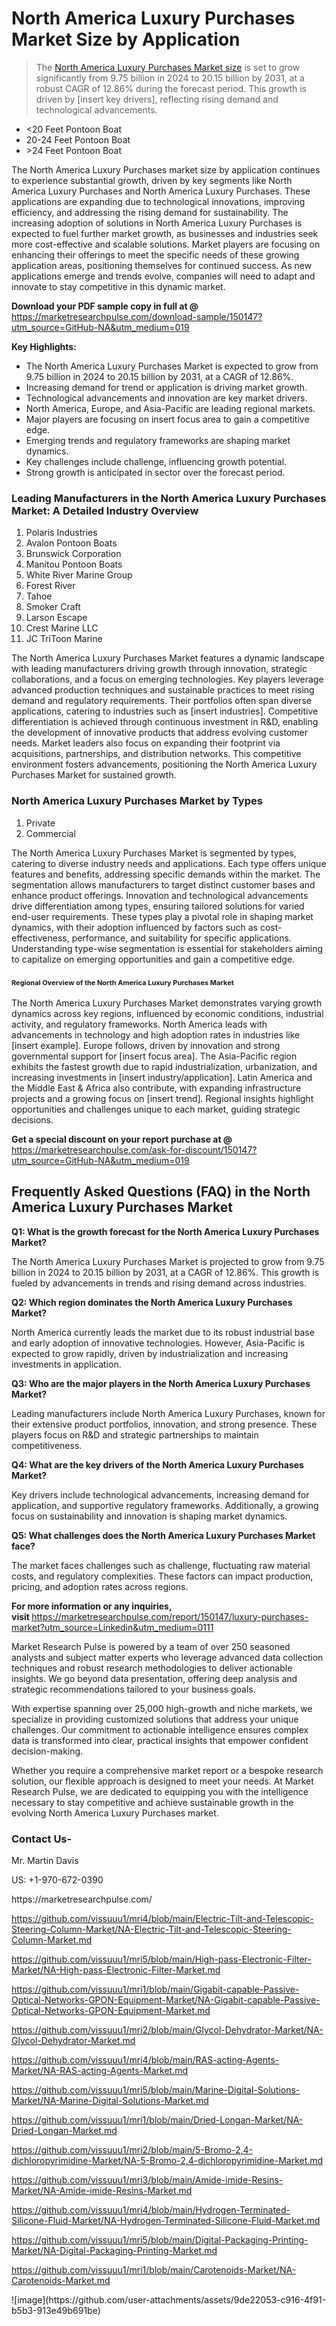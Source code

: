 <h1>North America Luxury Purchases Market&nbsp;Size by Application</h1><blockquote><p>The <a href="https://marketresearchpulse.com/download-sample/150147?utm_source=GitHub-NA&amp;utm_medium=019">North America Luxury Purchases Market size</a> is set to grow significantly from 9.75 billion in 2024 to 20.15 billion by 2031, at a robust CAGR of 12.86% during the forecast period. This growth is driven by [insert key drivers], reflecting rising demand and technological advancements.</p></blockquote><ul><li><20 Feet Pontoon Boat<li> 20-24 Feet Pontoon Boat<li> >24 Feet Pontoon Boat</li></ul><p>The North America Luxury Purchases market size by application continues to experience substantial growth, driven by key segments like North America Luxury Purchases and North America Luxury Purchases. These applications are expanding due to technological innovations, improving efficiency, and addressing the rising demand for sustainability. The increasing adoption of solutions in North America Luxury Purchases is expected to fuel further market growth, as businesses and industries seek more cost-effective and scalable solutions. Market players are focusing on enhancing their offerings to meet the specific needs of these growing application areas, positioning themselves for continued success. As new applications emerge and trends evolve, companies will need to adapt and innovate to stay competitive in this dynamic market.</p><p><strong>Download your PDF sample copy in full at @ </strong><a href="https://marketresearchpulse.com/download-sample/150147?utm_source=GitHub-NA&amp;utm_medium=019">https://marketresearchpulse.com/download-sample/150147?utm_source=GitHub-NA&amp;utm_medium=019</a></p><p><strong>Key Highlights: </strong></p><ul><li>The North America Luxury Purchases Market is expected to grow from 9.75 billion in 2024 to 20.15 billion by 2031, at a CAGR of 12.86%.</li><li>Increasing demand for trend or application is driving market growth.</li><li>Technological advancements and innovation are key market drivers.</li><li>North America, Europe, and Asia-Pacific are leading regional markets.</li><li>Major players are focusing on insert focus area to gain a competitive edge.</li><li>Emerging trends and regulatory frameworks are shaping market dynamics.</li><li>Key challenges include challenge, influencing growth potential.</li><li>Strong growth is anticipated in sector over the forecast period.</li></ul><h3>Leading Manufacturers in the North America Luxury Purchases Market: A Detailed Industry Overview</h3><ol><li>Polaris Industries</li><li>Avalon Pontoon Boats</li><li>Brunswick Corporation</li><li>Manitou Pontoon Boats</li><li>White River Marine Group</li><li>Forest River</li><li>Tahoe</li><li>Smoker Craft</li><li>Larson Escape</li><li>Crest Marine LLC</li><li>JC TriToon Marine</li></ol><div class="flex max-w-full flex-col flex-grow"><div class="min-h-8 text-message flex w-full flex-col items-end gap-2 whitespace-normal break-words [.text-message+&amp;]:mt-5" dir="auto" data-message-author-role="assistant" data-message-id="fd8432e4-4910-450d-b182-61b7bfb0a01f" data-message-model-slug="gpt-4o"><div class="flex w-full flex-col gap-1 empty:hidden first:pt-[3px]"><div class="markdown prose w-full break-words dark:prose-invert light"><p>The North America Luxury Purchases Market features a dynamic landscape with leading manufacturers driving growth through innovation, strategic collaborations, and a focus on emerging technologies. Key players leverage advanced production techniques and sustainable practices to meet rising demand and regulatory requirements. Their portfolios often span diverse applications, catering to industries such as [insert industries]. Competitive differentiation is achieved through continuous investment in R&amp;D, enabling the development of innovative products that address evolving customer needs. Market leaders also focus on expanding their footprint via acquisitions, partnerships, and distribution networks. This competitive environment fosters advancements, positioning the North America Luxury Purchases Market for sustained growth.</p></div></div></div></div><h3>North America Luxury Purchases Market by Types</h3><ol><li>Private<li> Commercial</li></ol><div class="flex max-w-full flex-col flex-grow"><div class="min-h-8 text-message flex w-full flex-col items-end gap-2 whitespace-normal break-words [.text-message+&amp;]:mt-5" dir="auto" data-message-author-role="assistant" data-message-id="084470be-0bb7-4664-bddf-5156b4f41249" data-message-model-slug="gpt-4o-mini"><div class="flex w-full flex-col gap-1 empty:hidden first:pt-[3px]"><div class="markdown prose w-full break-words dark:prose-invert light"><p>The North America Luxury Purchases Market is segmented by types, catering to diverse industry needs and applications. Each type offers unique features and benefits, addressing specific demands within the market. The segmentation allows manufacturers to target distinct customer bases and enhance product offerings. Innovation and technological advancements drive differentiation among types, ensuring tailored solutions for varied end-user requirements. These types play a pivotal role in shaping market dynamics, with their adoption influenced by factors such as cost-effectiveness, performance, and suitability for specific applications. Understanding type-wise segmentation is essential for stakeholders aiming to capitalize on emerging opportunities and gain a competitive edge.</p></div></div></div></div><h3><span style="font-size: 11px;">Regional Overview of the North America Luxury Purchases Market</span></h3><div class="flex max-w-full flex-col flex-grow"><div class="min-h-8 text-message flex w-full flex-col items-end gap-2 whitespace-normal break-words [.text-message+&amp;]:mt-5" dir="auto" data-message-author-role="assistant" data-message-id="e9038762-ce64-4e30-91c9-9bd413514231" data-message-model-slug="gpt-4o-mini"><div class="flex w-full flex-col gap-1 empty:hidden first:pt-[3px]"><div class="markdown prose w-full break-words dark:prose-invert light"><p>The North America Luxury Purchases Market demonstrates varying growth dynamics across key regions, influenced by economic conditions, industrial activity, and regulatory frameworks. North America leads with advancements in technology and high adoption rates in industries like [insert example]. Europe follows, driven by innovation and strong governmental support for [insert focus area]. The Asia-Pacific region exhibits the fastest growth due to rapid industrialization, urbanization, and increasing investments in [insert industry/application]. Latin America and the Middle East &amp; Africa also contribute, with expanding infrastructure projects and a growing focus on [insert trend]. Regional insights highlight opportunities and challenges unique to each market, guiding strategic decisions.</p></div></div></div></div><p><strong>Get a special discount on your report purchase at @ </strong><a href="https://marketresearchpulse.com/ask-for-discount/150147?utm_source=GitHub-NA&amp;utm_medium=019">https://marketresearchpulse.com/ask-for-discount/150147?utm_source=GitHub-NA&amp;utm_medium=019</a></p><h2>Frequently Asked Questions (FAQ) in the North America Luxury Purchases Market</h2><p><strong>Q1: What is the growth forecast for the North America Luxury Purchases Market?</strong></p><p>The North America Luxury Purchases Market is projected to grow from 9.75 billion in 2024 to 20.15 billion by 2031, at a CAGR of 12.86%. This growth is fueled by advancements in trends and rising demand across industries.</p><p><strong>Q2: Which region dominates the North America Luxury Purchases Market?</strong></p><p>North America currently leads the market due to its robust industrial base and early adoption of innovative technologies. However, Asia-Pacific is expected to grow rapidly, driven by industrialization and increasing investments in application.</p><p><strong>Q3: Who are the major players in the North America Luxury Purchases Market?</strong></p><p>Leading manufacturers include North America Luxury Purchases, known for their extensive product portfolios, innovation, and strong presence. These players focus on R&amp;D and strategic partnerships to maintain competitiveness.</p><p><strong>Q4: What are the key drivers of the North America Luxury Purchases Market?</strong></p><p>Key drivers include technological advancements, increasing demand for application, and supportive regulatory frameworks. Additionally, a growing focus on sustainability and innovation is shaping market dynamics.</p><p><strong>Q5: What challenges does the North America Luxury Purchases Market face?</strong></p><p>The market faces challenges such as challenge, fluctuating raw material costs, and regulatory complexities. These factors can impact production, pricing, and adoption rates across regions.</p><p><strong>For more information or any inquiries, visit&nbsp;</strong><a href="https://marketresearchpulse.com/report/150147/luxury-purchases-market?utm_source=Linkedin&utm_medium=0111">https://marketresearchpulse.com/report/150147/luxury-purchases-market?utm_source=Linkedin&utm_medium=0111</a></p><p>Market Research Pulse is powered by a team of over 250 seasoned analysts and subject matter experts who leverage advanced data collection techniques and robust research methodologies to deliver actionable insights. We go beyond data presentation, offering deep analysis and strategic recommendations tailored to your business goals.</p><p>With expertise spanning over 25,000 high-growth and niche markets, we specialize in providing customized solutions that address your unique challenges. Our commitment to actionable intelligence ensures complex data is transformed into clear, practical insights that empower confident decision-making.</p><p>Whether you require a comprehensive market report or a bespoke research solution, our flexible approach is designed to meet your needs. At Market Research Pulse, we are dedicated to equipping you with the intelligence necessary to stay competitive and achieve sustainable growth in the evolving North America Luxury Purchases market.</p><h3><strong>Contact Us-</strong></h3><p>Mr. Martin Davis</p><p>US: +1-970-672-0390</p><p>https://marketresearchpulse.com/</p><p><a href="https://github.com/vissuuu1/mri4/blob/main/Electric-Tilt-and-Telescopic-Steering-Column-Market/NA-Electric-Tilt-and-Telescopic-Steering-Column-Market.md">https://github.com/vissuuu1/mri4/blob/main/Electric-Tilt-and-Telescopic-Steering-Column-Market/NA-Electric-Tilt-and-Telescopic-Steering-Column-Market.md</a></p><p><a href="https://github.com/vissuuu1/mri5/blob/main/High-pass-Electronic-Filter-Market/NA-High-pass-Electronic-Filter-Market.md">https://github.com/vissuuu1/mri5/blob/main/High-pass-Electronic-Filter-Market/NA-High-pass-Electronic-Filter-Market.md</a></p><p><a href="https://github.com/vissuuu1/mri1/blob/main/Gigabit-capable-Passive-Optical-Networks-GPON-Equipment-Market/NA-Gigabit-capable-Passive-Optical-Networks-GPON-Equipment-Market.md">https://github.com/vissuuu1/mri1/blob/main/Gigabit-capable-Passive-Optical-Networks-GPON-Equipment-Market/NA-Gigabit-capable-Passive-Optical-Networks-GPON-Equipment-Market.md</a></p><p><a href="https://github.com/vissuuu1/mri2/blob/main/Glycol-Dehydrator-Market/NA-Glycol-Dehydrator-Market.md">https://github.com/vissuuu1/mri2/blob/main/Glycol-Dehydrator-Market/NA-Glycol-Dehydrator-Market.md</a></p><p><a href="https://github.com/vissuuu1/mri4/blob/main/RAS-acting-Agents-Market/NA-RAS-acting-Agents-Market.md">https://github.com/vissuuu1/mri4/blob/main/RAS-acting-Agents-Market/NA-RAS-acting-Agents-Market.md</a></p><p><a href="https://github.com/vissuuu1/mri5/blob/main/Marine-Digital-Solutions-Market/NA-Marine-Digital-Solutions-Market.md">https://github.com/vissuuu1/mri5/blob/main/Marine-Digital-Solutions-Market/NA-Marine-Digital-Solutions-Market.md</a></p><p><a href="https://github.com/vissuuu1/mri1/blob/main/Dried-Longan-Market/NA-Dried-Longan-Market.md">https://github.com/vissuuu1/mri1/blob/main/Dried-Longan-Market/NA-Dried-Longan-Market.md</a></p><p><a href="https://github.com/vissuuu1/mri2/blob/main/5-Bromo-2,4-dichloropyrimidine-Market/NA-5-Bromo-2,4-dichloropyrimidine-Market.md">https://github.com/vissuuu1/mri2/blob/main/5-Bromo-2,4-dichloropyrimidine-Market/NA-5-Bromo-2,4-dichloropyrimidine-Market.md</a></p><p><a href="https://github.com/vissuuu1/mri3/blob/main/Amide-imide-Resins-Market/NA-Amide-imide-Resins-Market.md">https://github.com/vissuuu1/mri3/blob/main/Amide-imide-Resins-Market/NA-Amide-imide-Resins-Market.md</a></p><p><a href="https://github.com/vissuuu1/mri4/blob/main/Hydrogen-Terminated-Silicone-Fluid-Market/NA-Hydrogen-Terminated-Silicone-Fluid-Market.md">https://github.com/vissuuu1/mri4/blob/main/Hydrogen-Terminated-Silicone-Fluid-Market/NA-Hydrogen-Terminated-Silicone-Fluid-Market.md</a></p><p><a href="https://github.com/vissuuu1/mri5/blob/main/Digital-Packaging-Printing-Market/NA-Digital-Packaging-Printing-Market.md">https://github.com/vissuuu1/mri5/blob/main/Digital-Packaging-Printing-Market/NA-Digital-Packaging-Printing-Market.md</a></p><p><a href="https://github.com/vissuuu1/mri1/blob/main/Carotenoids-Market/NA-Carotenoids-Market.md">https://github.com/vissuuu1/mri1/blob/main/Carotenoids-Market/NA-Carotenoids-Market.md</a></p>
![image](https://github.com/user-attachments/assets/9de22053-c916-4f91-b5b3-913e49b691be)
